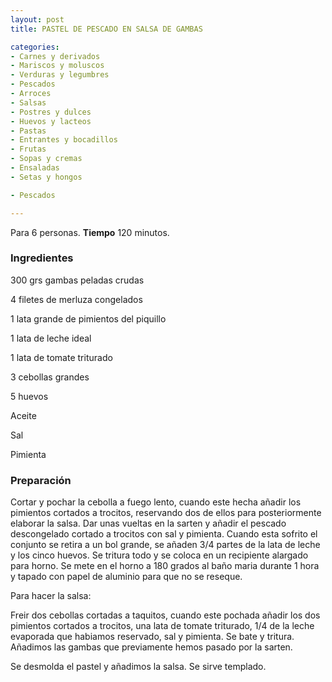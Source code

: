```yaml
---
layout: post
title: PASTEL DE PESCADO EN SALSA DE GAMBAS

categories:
- Carnes y derivados
- Mariscos y moluscos
- Verduras y legumbres
- Pescados
- Arroces
- Salsas
- Postres y dulces
- Huevos y lacteos
- Pastas
- Entrantes y bocadillos
- Frutas
- Sopas y cremas
- Ensaladas
- Setas y hongos

- Pescados

---
```


Para 6 personas.
<b>Tiempo</b> 120 minutos.

<h3>Ingredientes</h3>

300 grs gambas peladas crudas

4 filetes de merluza congelados

1 lata grande de pimientos del piquillo

1 lata de leche ideal

1 lata de tomate triturado

3 cebollas grandes

5 huevos

Aceite

Sal

Pimienta

<h3>Preparación</h3>

Cortar y pochar la cebolla a fuego lento, cuando este hecha añadir los pimientos cortados a trocitos, reservando dos de ellos para posteriormente elaborar la salsa. Dar unas vueltas en la sarten y añadir el pescado descongelado cortado a trocitos con sal y pimienta. Cuando esta sofrito el conjunto se retira a un bol grande, se añaden 3/4 partes de la lata de leche y los cinco huevos. Se tritura todo y se coloca en un recipiente alargado para horno. Se mete en el horno a 180 grados al baño maria durante 1 hora y tapado con papel de aluminio para que no se reseque.

Para hacer la salsa:

Freir dos cebollas cortadas a taquitos, cuando este pochada añadir los dos pimientos cortados a trocitos, una lata de tomate triturado, 1/4 de la leche evaporada que habiamos reservado, sal y pimienta. Se bate y tritura. Añadimos las gambas que previamente hemos pasado por la sarten.

Se desmolda el pastel y añadimos la salsa. Se sirve templado.

